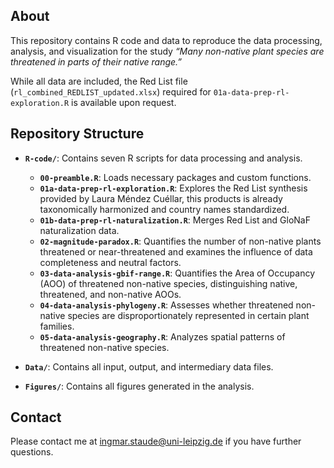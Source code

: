 
<!-- README.md is generated from README.Rmd. Please edit that file -->

## About

This repository contains R code and data to reproduce the data
processing, analysis, and visualization for the study *“Many non-native
plant species are threatened in parts of their native range.”*

While all data are included, the Red List file
(`rl_combined_REDLIST_updated.xlsx`) required for
`01a-data-prep-rl-exploration.R` is available upon request.

## Repository Structure

- **`R-code/`**: Contains seven R scripts for data processing and
  analysis.

  - **`00-preamble.R`**: Loads necessary packages and custom functions.
  - **`01a-data-prep-rl-exploration.R`**: Explores the Red List
    synthesis provided by Laura Méndez Cuéllar, this products is already
    taxonomically harmonized and country names standardized.
  - **`01b-data-prep-rl-naturalization.R`**: Merges Red List and GloNaF
    naturalization data.
  - **`02-magnitude-paradox.R`**: Quantifies the number of non-native
    plants threatened or near-threatened and examines the influence of
    data completeness and neutral factors.
  - **`03-data-analysis-gbif-range.R`**: Quantifies the Area of
    Occupancy (AOO) of threatened non-native species, distinguishing
    native, threatened, and non-native AOOs.
  - **`04-data-analysis-phylogeny.R`**: Assesses whether threatened
    non-native species are disproportionately represented in certain
    plant families.
  - **`05-data-analysis-geography.R`**: Analyzes spatial patterns of
    threatened non-native species.

- **`Data/`**: Contains all input, output, and intermediary data files.

- **`Figures/`**: Contains all figures generated in the analysis.

## Contact

Please contact me at <ingmar.staude@uni-leipzig.de> if you have further
questions.
